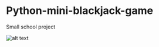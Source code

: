 # Python-mini-blackjack-game

Small school project 

![alt text](https://cdn.discordapp.com/attachments/746464734664065175/1088147284136575138/image.png)
